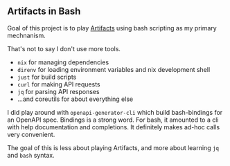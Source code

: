 ## Artifacts in Bash

Goal of this project is to play [Artifacts](https://www.artifactsmmo.com/) using bash scripting as my primary mechnanism.

That's not to say I don't use more tools.
* `nix` for managing dependencies
* `direnv` for loading environment variables and nix development shell
* `just` for build scripts
* `curl` for making API requests
* `jq` for parsing API responses
* ...and coreutils for about everything else

I did play around with `openapi-generator-cli` which build bash-bindings for an OpenAPI spec.  Bindings is a strong word.  For bash, it amounted to a cli with help documentation and completions.  It definitely makes ad-hoc calls very convenient.

The goal of this is less about playing Artifacts, and more about learning `jq` and `bash` syntax.
